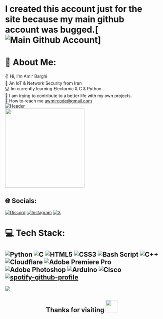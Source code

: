 <mark><h1>I created this account just for the site because my main github account was bugged.[![Main Github Account](https://github.com/2xAm1r)]

# 💫 About Me:
✌️ Hi, I'm Amir Barghi<br>👾 An IoT & Network Security from Iran<br>💻 Im currently learning Electornic & C & Python<br>🍃 I am trying to contribute to a better life with my own projects.<br>📧 How to reach me awmircode@gmail.com
<br> ![Header](./header.gif)<br>
<a href="http://www.coffeete.ir/am1r">
       <img src="http://www.coffeete.ir/images/buttons/lemonchiffon.png" style="width:260px;" />
</a>


## 🌐 Socials:
[![Discord](https://img.shields.io/badge/Discord-%237289DA.svg?logo=discord&logoColor=white)](https://discord.gg/https://discord.gg/Y7Sa44dYEx) [![Instagram](https://img.shields.io/badge/Instagram-%23E4405F.svg?logo=Instagram&logoColor=white)](https://instagram.com/bftus) [![X](https://img.shields.io/badge/X-black.svg?logo=X&logoColor=white)](https://x.com/2xAm1r) 

# 💻 Tech Stack:
![Python](https://img.shields.io/badge/python-3670A0?style=for-the-badge&logo=python&logoColor=ffdd54) ![C](https://img.shields.io/badge/c-%2300599C.svg?style=for-the-badge&logo=c&logoColor=white) ![HTML5](https://img.shields.io/badge/html5-%23E34F26.svg?style=for-the-badge&logo=html5&logoColor=white) ![CSS3](https://img.shields.io/badge/css3-%231572B6.svg?style=for-the-badge&logo=css3&logoColor=white) ![Bash Script](https://img.shields.io/badge/bash_script-%23121011.svg?style=for-the-badge&logo=gnu-bash&logoColor=white) ![C++](https://img.shields.io/badge/c++-%2300599C.svg?style=for-the-badge&logo=c%2B%2B&logoColor=white) ![Cloudflare](https://img.shields.io/badge/Cloudflare-F38020?style=for-the-badge&logo=Cloudflare&logoColor=white) ![Adobe Premiere Pro](https://img.shields.io/badge/Adobe%20Premiere%20Pro-9999FF.svg?style=for-the-badge&logo=Adobe%20Premiere%20Pro&logoColor=white) ![Adobe Photoshop](https://img.shields.io/badge/adobe%20photoshop-%2331A8FF.svg?style=for-the-badge&logo=adobe%20photoshop&logoColor=white) ![Arduino](https://img.shields.io/badge/-Arduino-00979D?style=for-the-badge&logo=Arduino&logoColor=white) ![Cisco](https://img.shields.io/badge/cisco-%23049fd9.svg?style=for-the-badge&logo=cisco&logoColor=black)<br>
[![spotify-github-profile](https://spotify-github-profile.kittinanx.com/api/view?uid=31wfsqclhdntwo2r3vsdies4uxya&cover_image=true&theme=novatorem&show_offline=false&background_color=121212&interchange=false&bar_color=53b14f&bar_color_cover=false)](https://github.com/kittinan/spotify-github-profile)
---
[![](https://visitcount.itsvg.in/api?id=2xAm1r&icon=0&color=12)](https://visitcount.itsvg.in)
<div align="center">
    <h2>Thanks for visiting <img height="40" src="https://emoji.gg/assets/emoji/7333-parrotdance.gif"></h2>
</div>
